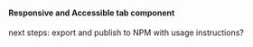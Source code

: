 #### Responsive and Accessible tab component

next steps: export and publish to NPM with usage instructions?
